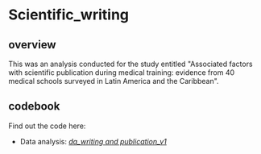 # Scientific_writing
## overview
This was an analysis conducted for the study entitled "Associated factors with scientific publication during medical training: evidence from 40 medical schools surveyed in Latin America and the Caribbean".

## codebook
Find out the code here:
- Data analysis: [_da_writing and publication_v1_](https://github.com/culquichicon/2016-Peruvian-Prison-Census/blob/master/da_presos_v8.do)
